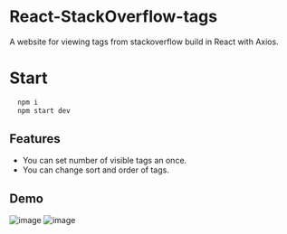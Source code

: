 
# React-StackOverflow-tags

A website for viewing tags from stackoverflow build in React with Axios.

# Start

```bash
  npm i
  npm start dev
```

## Features

- You can set number of visible tags an once.
- You can change sort and order of tags.


## Demo

![image](https://github.com/pokion/React-StackOverflow-tags/assets/22731382/78444590-9836-4f3d-b603-29ef57b1f2e9)
![image](https://github.com/pokion/React-StackOverflow-tags/assets/22731382/0eebdd69-3187-4cf9-88fc-2ce2e8531add)
